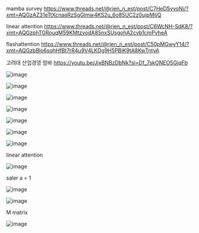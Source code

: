 mamba survey
https://www.threads.net/@rien_n_est/post/C7HeD5vyoNj/?xmt=AQGzAZ31eTtXcnaeRzSgGlmw4KS2u_6o85UC2z0ujpMtjQ

linear attention
https://www.threads.net/@rien_n_est/post/C6WcNH-SdK8/?xmt=AQGzphTGRouqM59KMtzvodA85nxSUsgohA2cvb1cmPvheA


flashattention
https://www.threads.net/@rien_n_est/post/C50pMGwyY14/?xmt=AQGzbBlo6sqhHfBt7rR4u9V4LKDg9H5PBiK9tA8KwTntyA

고려대 산업경영 맘바
https://youtu.be/JjxBNBzDbNk?si=Df_7skONEO5GjqFb

![image](https://github.com/jinuk0211/ai_paper_review/assets/150532431/bffcd1ba-4e04-49ec-9ff5-11541564da8a)

![image](https://github.com/jinuk0211/ai_paper_review/assets/150532431/62742f2f-27f5-45b1-b1ee-fcdbc5f53c77)


![image](https://github.com/jinuk0211/ai_paper_review/assets/150532431/d22cae1d-8fd7-4b20-9844-c652dce07483)

![image](https://github.com/jinuk0211/ai_paper_review/assets/150532431/535e94ae-1377-4072-abb6-008c9937bfcb)

![image](https://github.com/jinuk0211/ai_paper_review/assets/150532431/c0682a53-ef9e-478a-8a7e-ad2ec923c090)

![image](https://github.com/jinuk0211/ai_paper_review/assets/150532431/be8165f7-74e4-4d8e-87c6-33b0253c73fe)

![image](https://github.com/jinuk0211/ai_paper_review/assets/150532431/7c448d43-b74c-454d-b438-403cd0cb1173)

linear attention

![image](https://github.com/jinuk0211/ai_paper_review/assets/150532431/beb2972c-4691-4acd-af55-f7924b180f01)

saler a = 1

![image](https://github.com/jinuk0211/ai_paper_review/assets/150532431/615f66bf-7e5a-43e6-9df2-d8d052f5ca12)

![image](https://github.com/jinuk0211/ai_paper_review/assets/150532431/3478d2d1-2400-4acb-9c5e-50fc1a40a19c)

M matrix

![image](https://github.com/jinuk0211/ai_paper_review/assets/150532431/2d73b354-863c-4aac-ba8e-aa68868c7ecb)
